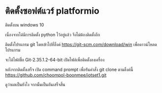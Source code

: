 # ติดตั้งซอฟต์แวร์ platformio
ติดตั้งบน windows 10

เนื่องจากได้มีการติดตั้ง python ไว้อยู่แล้ว จึงไม่ต้องติดตั้งอีก

ติดตั้งโปรแกรม git โดยเข้าไปที่ลิ้งค์ https://git-scm.com/download/win เพื่อดาวน์โหลดโปรแกรม 

จะได้ไฟล์ชื่อ Git-2.35.1.2-64-bit เปิดไฟล์เพื่อติดตั้งลงเครื่อง

หลังจากติดตั้งเสร็จ เปิด command prompt เพื่อรันคำสั่ง git clone ตามลิ้งค์นี้ https://github.com/choompol-boonmee/iotset1.git

ดูว่าผลเป็นยังไง จากนั้นเป็นอันเสร็จสิ้น
